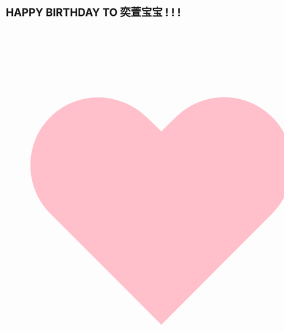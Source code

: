 # HAPPY BIRTHDAY TO 奕萱宝宝 ! ! !
<html>
<head>
    <title>爱心</title>
</head>

<body>
    <div style="text-align:center;">
        <span style="font-size:800px; color:pink; padding: 0px;">&#9829;
        </span>
    </div>
</body>

<style> 
body{
    background-image: url("../../assets/chiikawa.jpg")
}
</style>

</html>


